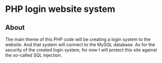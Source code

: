 # PHP login website system

## About
The main theme of this PHP code will be creating a login system to the website. And that system will connect to the MySQL database. As for the security of the created login system, for now I will protect this site against the so-called SQL injection.
